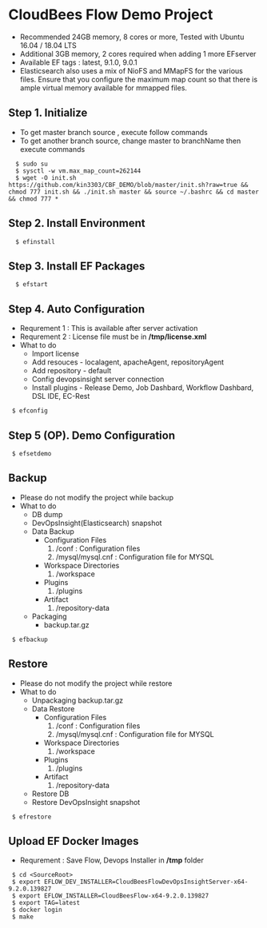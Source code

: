 # CloudBees Flow Demo Project

- Recommended 24GB memory, 8 cores or more, Tested with Ubuntu 16.04 / 18.04 LTS 
- Additional 3GB memory, 2 cores required when adding 1 more EFserver
- Available EF tags : latest, 9.1.0, 9.0.1
- Elasticsearch also uses a mix of NioFS and MMapFS for the various files. 
Ensure that you configure the maximum map count so that there is ample virtual memory available for mmapped files.

## Step 1. Initialize

- To get master branch source , execute follow commands
- To get another branch source, change master to branchName then execute commands

```console
  $ sudo su
  $ sysctl -w vm.max_map_count=262144 
  $ wget -O init.sh  https://github.com/kin3303/CBF_DEMO/blob/master/init.sh?raw=true && chmod 777 init.sh && ./init.sh master && source ~/.bashrc && cd master && chmod 777 *
```

## Step 2. Install Environment

```console
  $ efinstall
```

## Step 3. Install EF Packages

```console
  $ efstart
```

## Step 4. Auto Configuration

* Requrement 1 : This is available after server activation
* Requrement 2 : License file must be in **/tmp/license.xml**
* What to do
   - Import license
   - Add resouces - localagent, apacheAgent, repositoryAgent
   - Add repository - default
   - Config devopsinsight server connection
   - Install plugins - Release Demo, Job Dashbard, Workflow Dashbard, DSL IDE, EC-Rest

```console
 $ efconfig
```

## Step 5 (OP). Demo Configuration

```console
 $ efsetdemo
```

## Backup
* Please do not modify the project while backup
* What to do
  - DB dump 
  - DevOpsInsight(Elasticsearch) snapshot 
  - Data Backup       
    + Configuration Files
       1. <DATADIR>/conf  :  Configuration files
       2. <DATADIR>/mysql/mysql.cnf  : Configuration file for MYSQL
    + Workspace Directories
       1. <DATADIR>/workspace
    + Plugins
       1. <DATADIR>/plugins
    + Artifact
       1. <DATADIR>/repository-data
  - Packaging
    + backup.tar.gz
  
```console
 $ efbackup
```

## Restore
* Please do not modify the project while restore
* What to do
  - Unpackaging backup.tar.gz
  - Data Restore       
    + Configuration Files
       1. <DATADIR>/conf  :  Configuration files
       2. <DATADIR>/mysql/mysql.cnf  : Configuration file for MYSQL
    + Workspace Directories
       1. <DATADIR>/workspace
    + Plugins
       1. <DATADIR>/plugins
    + Artifact
       1. <DATADIR>/repository-data
  - Restore DB
  - Restore DevOpsInsight snapshot
```console
 $ efrestore
```

## Upload EF Docker Images

- Requrement : Save Flow, Devops Installer in **/tmp** folder

```console
 $ cd <SourceRoot>
 $ export EFLOW_DEV_INSTALLER=CloudBeesFlowDevOpsInsightServer-x64-9.2.0.139827
 $ export EFLOW_INSTALLER=CloudBeesFlow-x64-9.2.0.139827
 $ export TAG=latest
 $ docker login
 $ make
``` 

